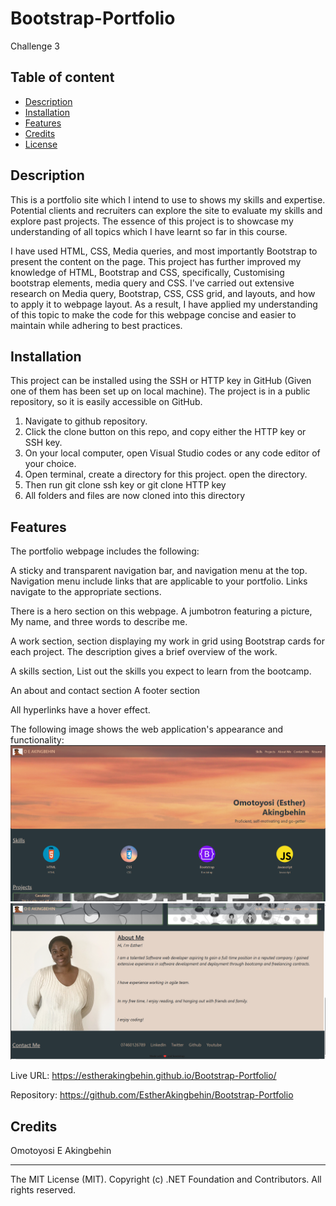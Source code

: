 # Bootstrap-Portfolio

Challenge 3


## Table of content 

* [Description](#Description)
* [Installation](#installation)
* [Features](#features)
* [Credits](#credits)
* [License](#license)

## Description 

This is a portfolio site which I intend to use to shows my skills and expertise. Potential clients and recruiters can explore the site to evaluate my skills and explore past projects. The essence of this project is to showcase my understanding of all topics which I have learnt so far in this course. 

I have used HTML, CSS, Media queries, and most importantly Bootstrap to present the content on the page. This project has further improved my knowledge of HTML, Bootstrap and CSS, specifically, Customising bootstrap elements, media query and CSS. I've carried out extensive research on Media query, Bootstrap, CSS, CSS grid, and layouts, and how to apply it to webpage layout. As a result, I have applied my understanding of this topic to make the code for this webpage concise and easier to maintain while adhering to best practices.

## Installation

This project can be installed using the SSH or HTTP key in GitHub (Given one of them has been set up on local machine). The project is in a public repository, so it is easily accessible on GitHub.
1. Navigate to github repository. 
2. Click the clone button on this repo, and copy either the HTTP key or SSH key. 
3. On your local computer, open Visual Studio codes or any code editor of your choice. 
4. Open terminal, create a directory for this project. open the directory. 
5. Then run git clone ssh key or git clone HTTP key
6. All folders and files are now cloned into this directory

## Features

The portfolio webpage includes the following:

A sticky and transparent navigation bar, and navigation menu at the top. Navigation menu include links that are applicable to your portfolio. Links navigate to the appropriate sections.

There is a hero section on this webpage. A jumbotron featuring a picture, My name, and three words to describe me.

A work section,  section displaying my work in grid using Bootstrap cards for each project. The description gives a brief overview of the work.

A skills section, List out the skills you expect to learn from the bootcamp.


An about and contact section
A footer section

All hyperlinks have a hover effect.

The following image shows the web application's appearance and functionality:
![Screenshot of webpage](images/Screenshot.png) ![Screenshot of webpage](images/Screenshot2.png)

Live URL: https://estherakingbehin.github.io/Bootstrap-Portfolio/

Repository: https://github.com/EstherAkingbehin/Bootstrap-Portfolio

## Credits

Omotoyosi E Akingbehin

---
The MIT License (MIT). Copyright (c) .NET Foundation and Contributors. All rights reserved.